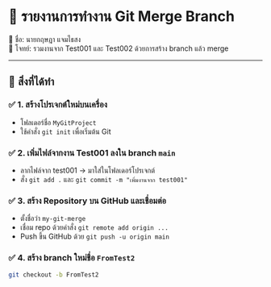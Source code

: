 # 🔧 รายงานการทำงาน Git Merge Branch

👤 ชื่อ: นายกฤษฎา แจมไธสง   
📁 โจทย์: รวมงานจาก Test001 และ Test002 ด้วยการสร้าง branch แล้ว merge

---

## 📌 สิ่งที่ได้ทำ

### ✅ 1. สร้างโปรเจกต์ใหม่บนเครื่อง
- โฟลเดอร์ชื่อ `MyGitProject`
- ใช้คำสั่ง `git init` เพื่อเริ่มต้น Git

### ✅ 2. เพิ่มไฟล์จากงาน Test001 ลงใน branch `main`
- ลากไฟล์จาก test001 → มาใส่ในโฟลเดอร์โปรเจกต์
- สั่ง `git add .` และ `git commit -m "เพิ่มงานจาก test001"`

### ✅ 3. สร้าง Repository บน GitHub และเชื่อมต่อ
- ตั้งชื่อว่า `my-git-merge`
- เชื่อม repo ด้วยคำสั่ง `git remote add origin ...`
- Push ขึ้น GitHub ด้วย `git push -u origin main`

### ✅ 4. สร้าง branch ใหม่ชื่อ `FromTest2`
```bash
git checkout -b FromTest2
